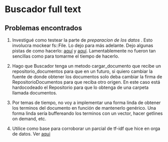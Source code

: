 # Buscador full text

## Problemas encontrados

1. Investigué como testear la parte de _preparacion de los datos_ . Esto involucra mockear fs::File. Lo dejo para más adelante. Dejo algunas pistas de como hacerlo: 
[aquí](https://users.rust-lang.org/t/mocking-std-fs-for-unit-tests/22382) y 
[aquí](https://stackoverflow.com/questions/67554892/how-to-mock-stdfsfile-so-can-check-if-fileset-len-was-used-correctly-i).
Lamentablemente no fueron tan sencillas como para tomarme el tiempo de hacerlo.

2. Hago que Buscador tenga un metodo cargar_documento que recibe un repositorio_documentos para que en un futuro, si quiero cambiar la fuente de donde obtener los documentos solo deba cambiar la firma de RepositorioDocumentos para que reciba otro origen. En este caso está hardocodeado el Repositorio para que lo obtenga de una carpeta llamada documentos.

3. Por temas de tiempo, no voy a implementar una forma linda de obtener los terminos del documento en función de mantenerlo genérico.
Una forma linda sería buffereando los terminos con un vector, hacer getlines on demand, etc.

4. Utilice como base para corroborar un parcial de tf-idf que hice en orga de datos. Ver [aqui](parcial_tf-idf.pdf)
